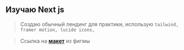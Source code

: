 ## Изучаю Next js 
> Создаю обычный лендинг для практики, использую ``tailwind, framer motion, lucide icons,``


>Ссылка на **[макет](https://www.figma.com/design/1guPCraiG2XJ61rTKRNsFn/Positivus-Landing-Page-Design-(Community)?node-id=330-762&t=VTX46QG2obSrCq5r-0)** из фигмы 